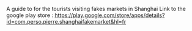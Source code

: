 A guide to for the tourists visiting fakes markets in Shanghai
Link to the google play store : 
https://play.google.com/store/apps/details?id=com.perso.pierre.shanghaifakemarket&hl=fr

